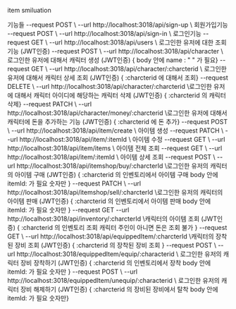 item smiluation

기능들
--request POST \ --url http://localhost:3018/api/sign-up \  회원가입기능
--request POST \  --url http://localhost:3018/api/sign-in \ 로그인기능
--request GET \ --url http://localhost:3018/api/users \ 로그인한 유저에 대한 조회기능 (JWT인증)
--request POST \  --url http://localhost:3018/api/character \ 로그인한 유저에 대해서 캐릭터 생성   (JWT인증) { body 안에 name : " " 가 필요}
--request GET \  --url http://localhost:3018/api/character/:charcterid \ 로그인한 유저에 대해서 캐릭터 상세 조회   (JWT인증)   { :charcterid 에 대해서 조회}
--request DELETE \  --url http://localhost:3018/api/character/:charcterid \로그인한 유저에 대해서 캐릭터 아이디에 해당하는 캐릭터 삭제  (JWT인증)   { :charcterid 의 캐릭터 삭제}
--request PATCH \ --url http://localhost:3018/api/character/money/:charcterid \로그인한 유저에 대해서 캐릭터에 돈을 추가하는 기능 (JWT인증)   { :charcterid 에 돈 추가}
--request POST \  --url http://localhost:3018/api/item/create \ 아이템 생성
--request PATCH \  --url http://localhost:3018/api/item/:itemId \ 아이템 수정 
--request GET \  --url http://localhost:3018/api/item/items \ 아이템 전체 조회
--request GET \   --url http://localhost:3018/api/item/:itemId \ 아이템 상세 조회
--request POST \  --url http://localhost:3018/api/itemshop/buy/:charcterId \로그인한 유저의 캐릭터의 아이템 구매  (JWT인증)   { :charcterid 의 인벤토리에서 아이템 구매  body 안에 itemId: 가 필요 숫자만  }
--request PATCH \  --url http://localhost:3018/api/itemshop/sell/:charcterId \로그인한 유저의 캐릭터의 아이템 판매 (JWT인증)  { :charcterid 의 인벤토리에서 아이템 판매  body 안에 itemId: 가 필요 숫자만 }
--request GET \--url http://localhost:3018/api/inventory/:charcterId \캐릭터의 아이템 조회   (JWT인증)   { :charcterid 의 인벤토리 조회 캐릭터 주인이 아니면 돈은 조회 불가 }
--request GET \  --url http://localhost:3018/api/equippedItem/:charcterId  \캐릭터의 장착된 장비 조회 (JWT인증) { :charcterid 의 장착된 장비 조회  }
--request POST \  --url http://localhost:3018/equippedItem/equip/:characterid  \ 로그인한 유저의 캐릭터 장비 장착하기 (JWT인증) { :charcterid 의 인벤토리에서 장착  body 안에 itemId: 가 필요 숫자만 }
--request POST \  --url http://localhost:3018/equippedItem/unequip/:characterid \  로그인한 유저의 캐릭터 장비 해제하기 (JWT인증) { :charcterid 의 장비된 장비에서 탈착  body 안에 itemId: 가 필요 숫자만}




